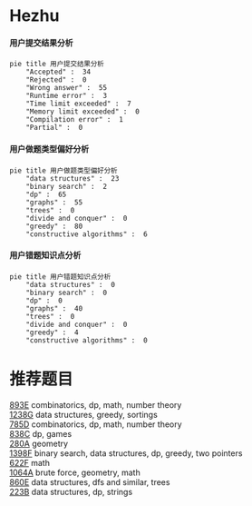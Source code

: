 # Hezhu

<!-- tabs:start -->



#### **用户提交结果分析**

```mermaid
pie title 用户提交结果分析
    "Accepted" :  34
    "Rejected" :  0
    "Wrong answer" :  55
    "Runtime error" :  3
    "Time limit exceeded" :  7
    "Memory limit exceeded" :  0
    "Compilation error" :  1
    "Partial" :  0
```

#### **用户做题类型偏好分析**

```mermaid
pie title 用户做题类型偏好分析
    "data structures" :  23
    "binary search" :  2
    "dp" :  65
    "graphs" :  55
    "trees" :  0
    "divide and conquer" :  0
    "greedy" :  80
    "constructive algorithms" :  6
```
#### **用户错题知识点分析**

```mermaid
pie title 用户错题知识点分析
    "data structures" :  0
    "binary search" :  0
    "dp" :  0
    "graphs" :  40
    "trees" :  0
    "divide and conquer" :  0
    "greedy" :  4
    "constructive algorithms" :  0
```



<!-- tabs:end -->
# 推荐题目
[893E](https://codeforces.com/contest/893/problem/E)		combinatorics,
                        dp,
                        math,
                        number theory		  
[1238G](https://codeforces.com/contest/1238/problem/G)		data structures,
                        greedy,
                        sortings		  
[785D](https://codeforces.com/contest/785/problem/D)		combinatorics,
                        dp,
                        math,
                        number theory		  
[838C](https://codeforces.com/contest/838/problem/C)		dp,
                        games		  
[280A](https://codeforces.com/contest/280/problem/A)		geometry		  
[1398F](https://codeforces.com/contest/1398/problem/F)		binary search,
                        data structures,
                        dp,
                        greedy,
                        two pointers		  
[622F](https://codeforces.com/contest/622/problem/F)		math		  
[1064A](https://codeforces.com/contest/1064/problem/A)		brute force,
                        geometry,
                        math		  
[860E](https://codeforces.com/contest/860/problem/E)		data structures,
                        dfs and similar,
                        trees		  
[223B](https://codeforces.com/contest/223/problem/B)		data structures,
                        dp,
                        strings		  
